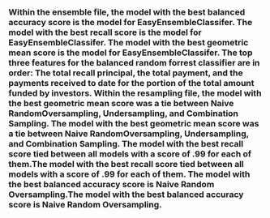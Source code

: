 ### Within the ensemble file, the model with the best balanced accuracy score is the model for EasyEnsembleClassifer. The model with the best recall score is the model for EasyEnsembleClassifer. The model with the best geometric mean score is the model for EasyEnsembleClassifer. The top three features for the balanced random forrest classifier are in order: The total recall principal, the total payment, and the payments received to date for the portion of the total amount funded by investors. Within the resampling file, the model with the best geometric mean score was a tie between Naive RandomOversampling, Undersampling, and Combination Sampling. The model with the best geometric mean score was a tie between Naive RandomOversampling, Undersampling, and Combination Sampling. The model with the best recall score tied between all models with a score of .99 for each of them.The model with the best recall score tied between all models with a score of .99 for each of them. The model with the best balanced accuracy score is Naive Random Oversampling.The model with the best balanced accuracy score is Naive Random Oversampling.
